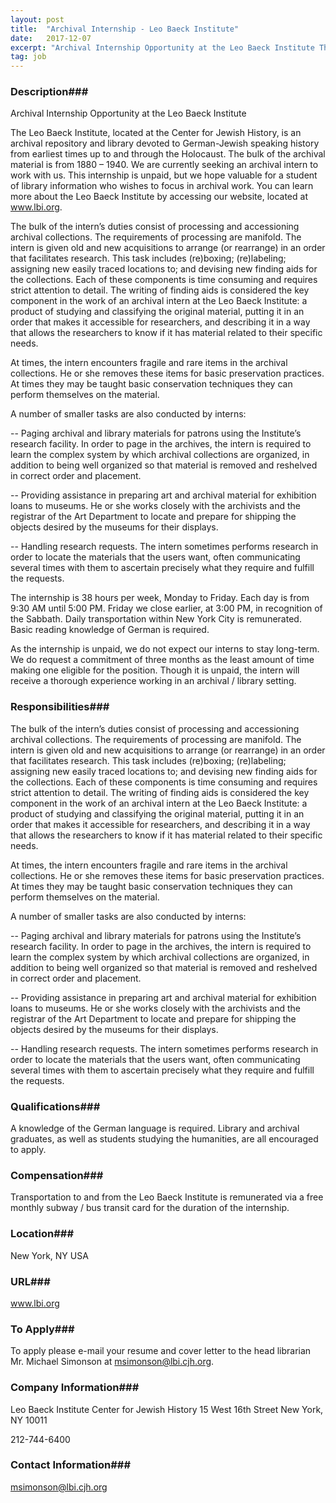 ```yaml
---
layout: post
title:  "Archival Internship - Leo Baeck Institute"
date:   2017-12-07
excerpt: "Archival Internship Opportunity at the Leo Baeck Institute The Leo Baeck Institute, located at the Center for Jewish History, is an archival repository and library devoted to German-Jewish speaking history from earliest times up to and through the Holocaust. The bulk of the archival material is from 1880 – 1940...."
tag: job
---
```


### Description###

Archival Internship Opportunity at the Leo Baeck Institute 

The Leo Baeck Institute, located at the Center for Jewish History, is an archival repository and library devoted to German-Jewish speaking history from earliest times up to and through the Holocaust.  The bulk of the archival material is from 1880 – 1940.  We are currently seeking an archival intern to work with us.  This internship is unpaid, but we hope valuable for a student of library information who wishes to focus in archival work.  You can learn more about the Leo Baeck Institute by accessing our website, located at www.lbi.org.

The bulk of the intern’s duties consist of processing and accessioning archival collections.  The requirements of processing are manifold.  The intern is given old and new acquisitions to arrange (or rearrange) in an order that facilitates research.  This task includes (re)boxing; (re)labeling; assigning new easily traced locations to; and devising new finding aids for the collections.  Each of these components is time consuming and requires strict attention to detail.  The writing of finding aids is considered the key component in the work of an archival intern at the Leo Baeck Institute: a product of studying and classifying the original material, putting it in an order that makes it accessible for researchers, and describing it in a way that allows the researchers to know if it has material related to their specific needs.

At times, the intern encounters fragile and rare items in the archival collections.  He or she removes these items for basic preservation practices. At times they may be taught basic conservation techniques they can perform themselves on the material. 

A number of smaller tasks are also conducted by interns:

-- Paging archival and library materials for patrons using the Institute’s research facility.   In order to page in the archives, the intern is required to learn the complex system by which archival collections are organized, in addition to being well organized so that material is removed and reshelved in correct order and placement.

-- Providing assistance in preparing art and archival material for exhibition loans to museums.  He or she works closely with the archivists and the registrar of the Art Department to locate and prepare for shipping the objects desired by the museums for their displays.

-- Handling research requests.  The intern sometimes performs research in order to locate the materials that the users want, often communicating several times with them to ascertain precisely what they require and fulfill the requests.

The internship is 38 hours per week, Monday to Friday.  Each day is from 9:30 AM until 5:00 PM.  Friday we close earlier, at 3:00 PM, in recognition of the Sabbath.  Daily transportation within New York City is remunerated.
Basic reading knowledge of German is required.
 
As the internship is unpaid, we do not expect our interns to stay long-term.  We do request a commitment of three months as the least amount of time making one eligible for the position. Though it is unpaid, the intern will receive a thorough experience working in an archival / library setting.





### Responsibilities###

The bulk of the intern’s duties consist of processing and accessioning archival collections.  The requirements of processing are manifold.  The intern is given old and new acquisitions to arrange (or rearrange) in an order that facilitates research.  This task includes (re)boxing; (re)labeling; assigning new easily traced locations to; and devising new finding aids for the collections.  Each of these components is time consuming and requires strict attention to detail.  The writing of finding aids is considered the key component in the work of an archival intern at the Leo Baeck Institute: a product of studying and classifying the original material, putting it in an order that makes it accessible for researchers, and describing it in a way that allows the researchers to know if it has material related to their specific needs.

At times, the intern encounters fragile and rare items in the archival collections.  He or she removes these items for basic preservation practices. At times they may be taught basic conservation techniques they can perform themselves on the material. 

A number of smaller tasks are also conducted by interns:

-- Paging archival and library materials for patrons using the Institute’s research facility.   In order to page in the archives, the intern is required to learn the complex system by which archival collections are organized, in addition to being well organized so that material is removed and reshelved in correct order and placement.

-- Providing assistance in preparing art and archival material for exhibition loans to museums.  He or she works closely with the archivists and the registrar of the Art Department to locate and prepare for shipping the objects desired by the museums for their displays.

-- Handling research requests.  The intern sometimes performs research in order to locate the materials that the users want, often communicating several times with them to ascertain precisely what they require and fulfill the requests.



### Qualifications###

A knowledge of the German language is required.  Library and archival graduates, as well as students studying the humanities, are all encouraged to apply.


### Compensation###

Transportation to and from the Leo Baeck Institute is remunerated via a free monthly subway / bus transit card for the duration of the internship. 


### Location###

New York, NY  USA


### URL###

www.lbi.org

### To Apply###

To apply please e-mail your resume and cover letter to the head librarian Mr. Michael Simonson at msimonson@lbi.cjh.org.


### Company Information###

Leo Baeck Institute
Center for Jewish History
15 West 16th Street
New York, NY  10011

212-744-6400


### Contact Information###

msimonson@lbi.cjh.org

